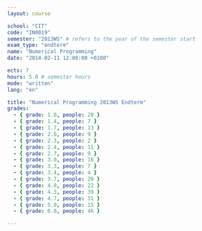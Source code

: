 ```yaml
---
layout: course

school: "CIT"
code: "IN0019"
semester: "2013WS" # refers to the year of the semester start
exam_type: "endterm"
name: "Numerical Programming"
date: "2014-02-11 12:00:00 +0100"

ects: 7
hours: 5.0 # semester hours
mode: "written"
lang: "en"

title: "Numerical Programming 2013WS Endterm"
grades:
  - { grade: 1.0, people: 20 }
  - { grade: 1.4, people: 7 }
  - { grade: 1.7, people: 13 }
  - { grade: 2.0, people: 9 }
  - { grade: 2.3, people: 2 }
  - { grade: 2.4, people: 11 }
  - { grade: 2.7, people: 9 }
  - { grade: 3.0, people: 16 }
  - { grade: 3.3, people: 7 }
  - { grade: 3.4, people: 4 }
  - { grade: 3.7, people: 20 }
  - { grade: 4.0, people: 22 }
  - { grade: 4.3, people: 39 }
  - { grade: 4.7, people: 31 }
  - { grade: 5.0, people: 15 }
  - { grade: 6.0, people: 46 }

---
```



